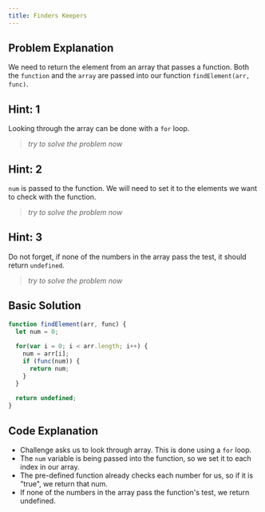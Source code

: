 ```yaml
---
title: Finders Keepers
---
```

## Problem Explanation
We need to return the element from an array that passes a function. Both the `function` and the `array` are passed into our function `findElement(arr, func)`.

## Hint: 1
Looking through the array can be done with a `for` loop.
>*try to solve the problem now*

## Hint: 2
`num` is passed to the function. We will need to set it to the elements we want to check with the function.
>*try to solve the problem now*

## Hint: 3
Do not forget, if none of the numbers in the array pass the test, it should return `undefined`.
>*try to solve the problem now*

## Basic Solution

```javascript
function findElement(arr, func) {
  let num = 0;
  
  for(var i = 0; i < arr.length; i++) {
    num = arr[i];
    if (func(num)) {
      return num;
    }
  }
  
  return undefined;
}
```

## Code Explanation

* Challenge asks us to look through array. This is done using a `for` loop.
* The `num` variable is being passed into the function, so we set it to each index in our array.
* The pre-defined function already checks each number for us, so if it is "true", we return that num.
* If none of the numbers in the array pass the function's test, we return undefined.
